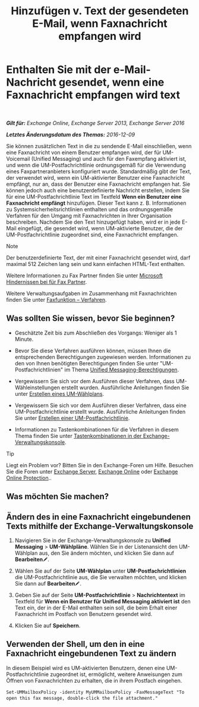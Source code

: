 ﻿---
title: 'Hinzufügen v. Text der gesendeten E-Mail, wenn Faxnachricht empfangen wird'
TOCTitle: Enthalten Sie mit der e-Mail-Nachricht gesendet, wenn eine Faxnachricht empfangen wird text
ms:assetid: 48244e58-b7d6-4f0e-bbae-d22bf0fc11ff
ms:mtpsurl: https://technet.microsoft.com/de-de/library/Bb201684(v=EXCHG.150)
ms:contentKeyID: 51409283
ms.date: 05/23/2018
mtps_version: v=EXCHG.150
ms.translationtype: MT
---

# Enthalten Sie mit der e-Mail-Nachricht gesendet, wenn eine Faxnachricht empfangen wird text

 

_**Gilt für:** Exchange Online, Exchange Server 2013, Exchange Server 2016_

_**Letztes Änderungsdatum des Themas:** 2016-12-09_

Sie können zusätzlichen Text in die zu sendende E-Mail einschließen, wenn eine Faxnachricht von einem Benutzer empfangen wird, der für UM-Voicemail (Unified Messaging) und auch für den Faxempfang aktiviert ist, und wenn die UM-Postfachrichtlinie ordnungsgemäß für die Verwendung eines Faxpartneranbieters konfiguriert wurde. Standardmäßig gibt der Text, der verwendet wird, wenn ein UM-aktivierter Benutzer eine Faxnachricht empfängt, nur an, dass der Benutzer eine Faxnachricht empfangen hat. Sie können jedoch auch eine benutzerdefinierte Nachricht erstellen, indem Sie für eine UM-Postfachrichtlinie Text im Textfeld **Wenn ein Benutzer eine Faxnachricht empfängt** hinzufügen. Dieser Text kann z. B. Informationen zu Systemsicherheitsrichtlinien enthalten und das ordnungsgemäße Verfahren für den Umgang mit Faxnachrichten in Ihrer Organisation beschreiben. Nachdem Sie den Text hinzugefügt haben, wird er in jede E-Mail eingefügt, die gesendet wird, wenn UM-aktivierte Benutzer, die der UM-Postfachrichtlinie zugeordnet sind, eine Faxnachricht empfangen.


> [!NOTE]
> Der benutzerdefinierte Text, der mit einer Faxnachricht gesendet wird, darf maximal 512 Zeichen lang sein und kann einfachen HTML-Text enthalten.



Weitere Informationen zu Fax Partner finden Sie unter [Microsoft Hindernissen bei für Fax Partner](https://go.microsoft.com/fwlink/?linkid=190238).

Weitere Verwaltungsaufgaben im Zusammenhang mit Faxnachrichten finden Sie unter [Faxfunktion – Verfahren](faxing-procedures-exchange-2013-help.md).

## Was sollten Sie wissen, bevor Sie beginnen?

  - Geschätzte Zeit bis zum Abschließen des Vorgangs: Weniger als 1 Minute.

  - Bevor Sie diese Verfahren ausführen können, müssen Ihnen die entsprechenden Berechtigungen zugewiesen werden. Informationen zu den von Ihnen benötigten Berechtigungen finden Sie unter "UM-Postfachrichtlinien" im Thema [Unified Messaging-Berechtigungen](unified-messaging-permissions-exchange-2013-help.md).

  - Vergewissern Sie sich vor dem Ausführen dieser Verfahren, dass UM-Wähleinstellungen erstellt wurden. Ausführliche Anleitungen finden Sie unter [Erstellen eines UM-Wählplans](create-a-um-dial-plan-exchange-2013-help.md).

  - Vergewissern Sie sich vor dem Ausführen dieser Verfahren, dass eine UM-Postfachrichtlinie erstellt wurde. Ausführliche Anleitungen finden Sie unter [Erstellen einer UM-Postfachrichtlinie](create-a-um-mailbox-policy-exchange-2013-help.md).

  - Informationen zu Tastenkombinationen für die Verfahren in diesem Thema finden Sie unter [Tastenkombinationen in der Exchange-Verwaltungskonsole](keyboard-shortcuts-in-the-exchange-admin-center-exchange-online-protection-help.md).


> [!TIP]
> Liegt ein Problem vor? Bitten Sie in den Exchange-Foren um Hilfe. Besuchen Sie die Foren unter <A href="https://go.microsoft.com/fwlink/p/?linkid=60612">Exchange Server</A>, <A href="https://go.microsoft.com/fwlink/p/?linkid=267542">Exchange Online</A> oder <A href="https://go.microsoft.com/fwlink/p/?linkid=285351">Exchange Online Protection</A>..



## Was möchten Sie machen?

## Ändern des in eine Faxnachricht eingebundenen Texts mithilfe der Exchange-Verwaltungskonsole

1.  Navigieren Sie in der Exchange-Verwaltungskonsole zu **Unified Messaging** \> **UM-Wählpläne**. Wählen Sie in der Listenansicht den UM-Wählplan aus, den Sie ändern möchten, und klicken Sie dann auf **Bearbeiten**![Bearbeitungssymbol](images/Bb124582.6f53ccb2-1f13-4c02-bea0-30690e6ea71d(EXCHG.150).gif "Bearbeitungssymbol").

2.  Wählen Sie auf der Seite **UM-Wählplan** unter **UM-Postfachrichtlinien** die UM-Postfachrichtlinie aus, die Sie verwalten möchten, und klicken Sie dann auf **Bearbeiten**![Bearbeitungssymbol](images/Bb124582.6f53ccb2-1f13-4c02-bea0-30690e6ea71d(EXCHG.150).gif "Bearbeitungssymbol").

3.  Geben Sie auf der Seite **UM-Postfachrichtlinie** \> **Nachrichtentext** im Textfeld für **Wenn ein Benutzer für Unified Messaging aktiviert ist** den Text ein, der in der E-Mail enthalten sein soll, die beim Erhalt einer Faxnachricht im Postfach von Benutzern gesendet wird.

4.  Klicken Sie auf **Speichern**.

## Verwenden der Shell, um den in eine Faxnachricht eingebundenen Text zu ändern

In diesem Beispiel wird es UM-aktivierten Benutzern, denen eine UM-Postfachrichtlinie zugeordnet ist, ermöglicht, weitere Anweisungen zum Öffnen von Faxnachrichten zu erhalten, die in ihrem Postfach eingehen.

    Set-UMMailboxPolicy -identity MyUMMailboxPolicy -FaxMessageText "To open this fax message, double-click the file attachment."

